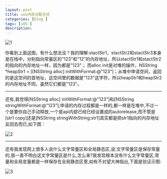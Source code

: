 ```yaml
---
layout: post
title: ios内存分配方式
categories: [blog ]
tags: [iOS ]
description: 
---
```


![1](http://zhangdadi.github.io/image/ios/memory/1.jpg)

你看到上面这图，有什么想法没？我的理解:stactStr1，stactStr2和stactStr3本身是在栈中，分别指向常量区的"123"和"12"的内存地址，所以stactStr1和stactStr2的指向的内存地址一样，因为都是"123"；
而alloc init是对堆的操作，NSString *heapStr1 = [[NSString alloc] initWithFormat:@"123"]；从堆中申请空间，返回的是这空间的首地址，这空间里的数据是"123"这字符，所以heapStr1和heapStr2的内存地址不同，虽然它们都是"123"。

---

还有,我觉得[NSString alloc] initWithFormat:@"123"]和[NSString stringWithFormat:@"123"];申请的内存过程都是一样的,都一样是在堆中,不过一个是要你自己手动释放,一个是api内部已经已经设置成的autorelease,而不管是[str1 copy]还是[NSString stringWithString:str1]其实都是把str1指向的内存地址反回去而已,如下图：

![2](http://zhangdadi.github.io/image/ios/memory/2.jpg)

---

还有我发现网上很多人说什么文字常量区和全局静态区,说:文字常量区是保存常量的,我一直不明白这文字常量区是什么,怎么来?我发现根本没有什么文字常量区,常量和全局变量都是一样保存在全局静态区里,如有不对望大神指出,下面是验证示图:

![3](http://zhangdadi.github.io/image/ios/memory/3.jpg)